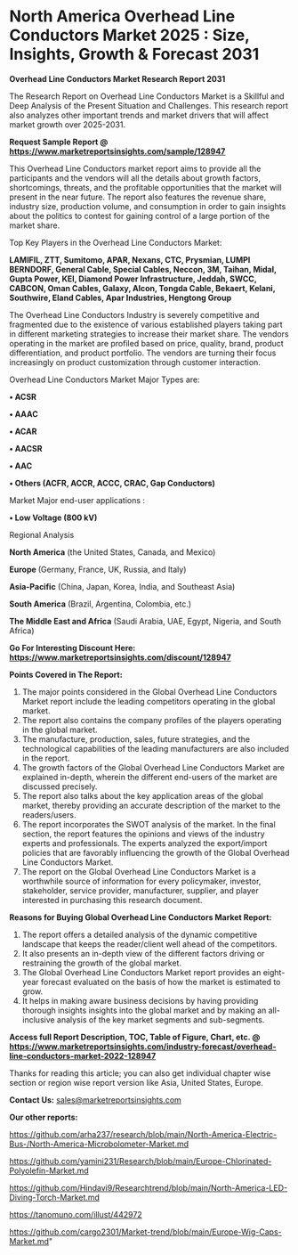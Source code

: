 # North America Overhead Line Conductors Market 2025 : Size, Insights, Growth & Forecast 2031

<strong>Overhead Line Conductors Market Research Report 2031</strong>

The Research Report on Overhead Line Conductors Market is a Skillful and Deep Analysis of the Present Situation and Challenges. This research report also analyzes other important trends and market drivers that will affect market growth over 2025-2031.

<strong>Request Sample Report @ <a href=https://www.marketreportsinsights.com/sample/128947>https://www.marketreportsinsights.com/sample/128947</a></strong>

This Overhead Line Conductors market report aims to provide all the participants and the vendors will all the details about growth factors, shortcomings, threats, and the profitable opportunities that the market will present in the near future. The report also features the revenue share, industry size, production volume, and consumption in order to gain insights about the politics to contest for gaining control of a large portion of the market share.

Top Key Players in the Overhead Line Conductors Market:

<strong>LAMIFIL, ZTT, Sumitomo, APAR, Nexans, CTC, Prysmian, LUMPI BERNDORF, General Cable, Special Cables, Neccon, 3M, Taihan, Midal, Gupta Power, KEI, Diamond Power Infrastructure, Jeddah, SWCC, CABCON, Oman Cables, Galaxy, Alcon, Tongda Cable, Bekaert, Kelani, Southwire, Eland Cables, Apar Industries, Hengtong Group</strong>

The Overhead Line Conductors Industry is severely competitive and fragmented due to the existence of various established players taking part in different marketing strategies to increase their market share. The vendors operating in the market are profiled based on price, quality, brand, product differentiation, and product portfolio. The vendors are turning their focus increasingly on product customization through customer interaction.

Overhead Line Conductors Market Major Types are:

<strong>• ACSR

• AAAC

• ACAR

• AACSR

• AAC

• Others (ACFR, ACCR, ACCC, CRAC, Gap Conductors)</strong>

Market Major end-user applications :

<strong>• Low Voltage (800 kV)</strong>

Regional Analysis

</u><strong><b>North America</b></strong> (the United States, Canada, and Mexico)

<strong><b>Europe </b></strong>(Germany, France, UK, Russia, and Italy)

<strong><b>Asia-Pacific</b></strong> (China, Japan, Korea, India, and Southeast Asia)

<strong><b>South America</b></strong> (Brazil, Argentina, Colombia, etc.)

<strong><b>The Middle East and Africa</b></strong> (Saudi Arabia, UAE, Egypt, Nigeria, and South Africa)

<strong>Go For Interesting Discount Here: <a href=https://www.marketreportsinsights.com/discount/128947>https://www.marketreportsinsights.com/discount/128947</a></strong>

<strong>Points Covered in The Report:</strong>
<ol>
  <li>The major points considered in the Global Overhead Line Conductors Market report include the leading competitors operating in the global market.</li>
  <li>The report also contains the company profiles of the players operating in the global market.</li>
  <li>The manufacture, production, sales, future strategies, and the technological capabilities of the leading manufacturers are also included in the report.</li>
  <li>The growth factors of the Global Overhead Line Conductors Market are explained in-depth, wherein the different end-users of the market are discussed precisely.</li>
  <li>The report also talks about the key application areas of the global market, thereby providing an accurate description of the market to the readers/users.</li>
  <li>The report incorporates the SWOT analysis of the market. In the final section, the report features the opinions and views of the industry experts and professionals. The experts analyzed the export/import policies that are favorably influencing the growth of the Global Overhead Line Conductors Market.</li>
  <li>The report on the Global Overhead Line Conductors Market is a worthwhile source of information for every policymaker, investor, stakeholder, service provider, manufacturer, supplier, and player interested in purchasing this research document.</li>
</ol>
<strong>Reasons for Buying Global Overhead Line Conductors Market Report:</strong>

<ol>
  <li>The report offers a detailed analysis of the dynamic competitive landscape that keeps the reader/client well ahead of the competitors.</li>
  <li>It also presents an in-depth view of the different factors driving or restraining the growth of the global market.</li>
  <li>The Global Overhead Line Conductors Market report provides an eight-year forecast evaluated on the basis of how the market is estimated to grow.</li>
  <li>It helps in making aware business decisions by having providing thorough insights insights into the global market and by making an all-inclusive analysis of the key market segments and sub-segments.</li>
</ol>
<strong>Access full Report Description, TOC, Table of Figure, Chart, etc. @ <a href=https://www.marketreportsinsights.com/industry-forecast/overhead-line-conductors-market-2022-128947>https://www.marketreportsinsights.com/industry-forecast/overhead-line-conductors-market-2022-128947</a></strong>


Thanks for reading this article; you can also get individual chapter wise section or region wise report version like Asia, United States, Europe.

<strong>Contact Us:</strong>
sales@marketreportsinsights.com

<strong>Our other reports:</strong>

<a href=https://github.com/arha237/research/blob/main/North-America-Electric-Bus-/North-America-Microbolometer-Market.md>https://github.com/arha237/research/blob/main/North-America-Electric-Bus-/North-America-Microbolometer-Market.md</a>

<a href=https://github.com/yamini231/Research/blob/main/Europe-Chlorinated-Polyolefin-Market.md>https://github.com/yamini231/Research/blob/main/Europe-Chlorinated-Polyolefin-Market.md</a>

<a href=https://github.com/Hindavi9/Researchtrend/blob/main/North-America-LED-Diving-Torch-Market.md>https://github.com/Hindavi9/Researchtrend/blob/main/North-America-LED-Diving-Torch-Market.md</a>

<a href=https://tanomuno.com/illust/442972>https://tanomuno.com/illust/442972</a>

<a href=https://github.com/cargo2301/Market-trend/blob/main/Europe-Wig-Caps-Market.md>https://github.com/cargo2301/Market-trend/blob/main/Europe-Wig-Caps-Market.md</a>"
